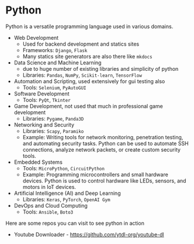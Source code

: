 # Python

Python is a versatile programming language used in various domains.

- Web Development
    - Used for backend development and statics sites
    - Frameworks: `Django`, `Flask`
    - Many statics site generators are also there like `mkdocs`
- Data Science and Machine Learning
    - due to huge number of existing libraries and simplicity of python
    - Libraries: `Pandas`, `NumPy`, `Scikit-learn`, `TensorFlow`
- Automation and Scripting, used extensively for gui testing also
    - Tools: `Selenium`, `PyAutoGUI`
- Software Development
    - Tools: `PyQt`, `Tkinter`
- Game Development, not used that much in professional game development
    - Libraries: `Pygame`, `Panda3D`
- Networking and Security
   - Libraries: `Scapy`, `Paramiko`
   - Example: Writing tools for network monitoring, penetration testing, and automating security tasks. Python can be used to automate SSH connections, analyze network packets, or create custom security tools.
- Embedded Systems
   - Tools: `MicroPython`, `CircuitPython`
   - Example: Programming microcontrollers and small hardware devices. Python is used to control hardware like LEDs, sensors, and motors in IoT devices.
- Artificial Intelligence (AI) and Deep Learning
   - Libraries: `Keras`, `PyTorch`, `OpenAI Gym`
-  DevOps and Cloud Computing
   - Tools: `Ansible`, `Boto3`

Here are some repos you can visit to see python in action

- Youtube Downloader - <https://github.com/ytdl-org/youtube-dl>

